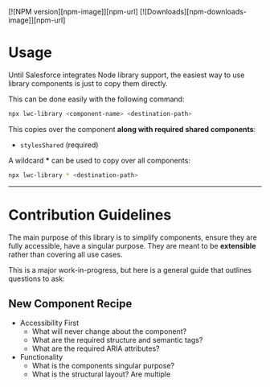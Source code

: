 [![NPM version][npm-image]][npm-url] [![Downloads][npm-downloads-image]][npm-url]

# Usage

Until Salesforce integrates Node library support, the easiest way to use library components is just to copy them directly.  
  
This can be done easily with the following command:
```bash
npx lwc-library <component-name> <destination-path>
```
  
This copies over the component **along with required shared components**:
- `stylesShared` (required)

A wildcard **\*** can be used to copy over all components:
```bash
npx lwc-library * <destination-path>
```

---

# Contribution Guidelines

The main purpose of this library is to simplify components, ensure they are fully accessible, have a singular purpose. They are meant to be **extensible** rather than covering all use cases.  

This is a major work-in-progress, but here is a general guide that outlines questions to ask:

## New Component Recipe

- Accessibility First
  - What will never change about the component?
  - What are the required structure and semantic tags?
  - What are the required ARIA attributes?
- Functionality
  - What is the components singular purpose?
  - What is the structural layout? Are multiple <template>s needed?
  - What are the functional variants?
  - Are there slots?
  - Does it make sense to abstract any logic or use a utility?
- Application & Data
  - How does it react to a larger application and data?
  - What datasources does it subscribe to?
- Style Base and Classes
  - What is the most basic / generic / opinionated style?
  - What are some binary customization options (CSS Classes)?
- Style Customization
  - What are the ::part(s) to be defined?
  - What are the most obvious CSS Variables to add custom style?

## CSS Variable Naming Conventions (WIP)
### Theme-Level
Use single dashes for theme-level variables. These are variables that are used across the entire application. They are the base truth for the application.
  
Three Examples:  
- `primary-color`
- `secondary-color`
- `background-color`

### Component-Level
Use BEM for component-level variables. These are variables that are used within a component. They read defaults from the theme-level variables (typically in a `themeable.css` file).
  
Three Examples:  
- `button__primary-color`
- `button__secondary-color`
- `button__background-color`
